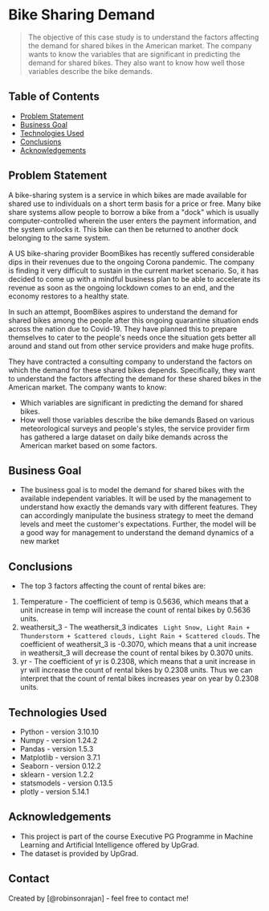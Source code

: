 # Bike Sharing Demand
> The objective of this case study is to understand the factors affecting the demand for shared bikes in the American market. The company wants to know the variables that are significant in predicting the demand for shared bikes. They also want to know how well those variables describe the bike demands. 

## Table of Contents
* [Problem Statement](#Problem-statement)
* [Business Goal](#business-goal)
* [Technologies Used](#technologies-used)
* [Conclusions](#conclusions)
* [Acknowledgements](#acknowledgements)


## Problem Statement
A bike-sharing system is a service in which bikes are made available for shared use to individuals on a short term basis for a price or free. Many bike share systems allow people to borrow a bike from a "dock" which is usually computer-controlled wherein the user enters the payment information, and the system unlocks it. This bike can then be returned to another dock belonging to the same system.


A US bike-sharing provider BoomBikes has recently suffered considerable dips in their revenues due to the ongoing Corona pandemic. The company is finding it very difficult to sustain in the current market scenario. So, it has decided to come up with a mindful business plan to be able to accelerate its revenue as soon as the ongoing lockdown comes to an end, and the economy restores to a healthy state. 


In such an attempt, BoomBikes aspires to understand the demand for shared bikes among the people after this ongoing quarantine situation ends across the nation due to Covid-19. They have planned this to prepare themselves to cater to the people's needs once the situation gets better all around and stand out from other service providers and make huge profits.


They have contracted a consulting company to understand the factors on which the demand for these shared bikes depends. Specifically, they want to understand the factors affecting the demand for these shared bikes in the American market. The company wants to know:

- Which variables are significant in predicting the demand for shared bikes.
- How well those variables describe the bike demands
Based on various meteorological surveys and people's styles, the service provider firm has gathered a large dataset on daily bike demands across the American market based on some factors. 

## Business Goal
- The business goal is to model the demand for shared bikes with the available independent variables. It will be used by the management to understand how exactly the demands vary with different features. They can accordingly manipulate the business strategy to meet the demand levels and meet the customer's expectations. Further, the model will be a good way for management to understand the demand dynamics of a new market

## Conclusions
- The top 3 factors affecting the count of rental bikes are:  
1. Temperature - The coefficient of temp is 0.5636, which means that a unit increase in temp will increase the count of rental bikes by 0.5636 units.
2. weathersit_3 - The weathersit_3 indicates ` Light Snow, Light Rain + Thunderstorm + Scattered clouds, Light Rain + Scattered clouds`. The coefficient of weathersit_3 is -0.3070, which means that a unit increase in weathersit_3 will decrease the count of rental bikes by 0.3070 units.
3. yr  - The coefficient of yr is 0.2308, which means that a unit increase in yr will increase the count of rental bikes by 0.2308 units. Thus we can interpret that the count of rental bikes increases year on year by 0.2308 units.


## Technologies Used
- Python - version 3.10.10
- Numpy - version 1.24.2
- Pandas - version 1.5.3
- Matplotlib - version 3.7.1
- Seaborn - version 0.12.2
- sklearn - version 1.2.2
- statsmodels - version 0.13.5
- plotly - version 5.14.1


## Acknowledgements
- This project is part of the course Executive PG Programme in Machine Learning and Artificial Intelligence offered by UpGrad.
- The dataset is provided by UpGrad.


## Contact
Created by [@robinsonrajan] - feel free to contact me!
